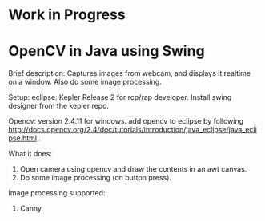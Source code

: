# Work in Progress
# OpenCV in Java using Swing

Brief description:
Captures images from webcam, and displays it realtime on a window. Also do some image processing.


Setup:
eclipse: 
Kepler Release 2 for rcp/rap developer.
Install swing designer from the kepler repo.

Opencv:
version 2.4.11 for windows.
add opencv to eclipse by following http://docs.opencv.org/2.4/doc/tutorials/introduction/java_eclipse/java_eclipse.html .

What it does:
1. Open camera using opencv and draw the contents in an awt canvas. 
2. Do some image processing (on button press).


Image processing supported:
1. Canny.
